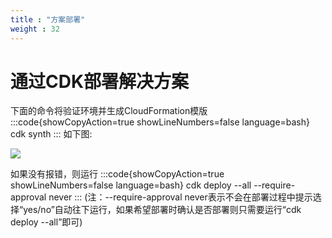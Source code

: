 ```yaml
---
title : "方案部署"
weight : 32
---
```


# 通过CDK部署解决方案
下面的命令将验证环境并生成CloudFormation模版
:::code{showCopyAction=true showLineNumbers=false language=bash}
cdk synth
:::
如下图:

![](/static/cdk-synth.png)

如果没有报错，则运行
:::code{showCopyAction=true showLineNumbers=false language=bash}
cdk deploy --all --require-approval never
:::
(注：--require-approval never表示不会在部署过程中提示选择“yes/no”自动往下运行，如果希望部署时确认是否部署则只需要运行“cdk deploy --all”即可)